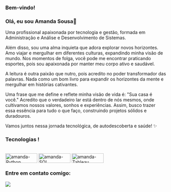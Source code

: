 ### Bem-vindo!
###  Olá, eu sou Amanda Sousa👋

Uma profissional apaixonada por tecnologia e gestão, formada em Administração e Análise e Desenvolvimento de Sistemas. 

Além disso, sou uma alma inquieta que adora explorar novos horizontes. Amo viajar e mergulhar em diferentes culturas, expandindo minha visão de mundo. Nos momentos de folga, você pode me encontrar praticando esportes, pois sou apaixonada por manter meu corpo ativo e saudável.

A leitura é outra paixão que nutro, pois acredito no poder transformador das palavras. Nada como um bom livro para expandir os horizontes da mente e mergulhar em histórias cativantes.

Uma frase que me define e reflete minha visão de vida é: "Sua casa é você." Acredito que o verdadeiro lar está dentro de nós mesmos, onde cultivamos nossos valores, sonhos e experiências. Assim, busco trazer essa essência para tudo o que faço, construindo projetos sólidos e duradouros.

Vamos juntos nessa jornada tecnológica, de autodescoberta e saúde! ✨

### Tecnologias !

<div>
<div style="display: inline_block"><br>
<img align="center" alt="amanda-Python" height="30" width="100" src="https://img.shields.io/badge/Python-3776AB?style=for-the-badge&logo=python&logoColor=white">
<img align="center" alt="amanda-SQL" height="30" width="100" src="https://img.shields.io/badge/Microsoft_SQL_Server-CC2927?style=for-the-badge&logo=microsoft-sql-server&logoColor=white">
<img align="center" alt="amanda-Tableau" height="30" width="100" src="https://img.shields.io/badge/Sass-CC6699?style=for-the-badge&logo=sass&logoColor=white">

<br>

<div> 
  
  ### Entre em contato comigo:
  
  <a href="https://www.linkedin.com/in/amanda-sousa-5856aa176" target="_blank">
  <img src="https://img.shields.io/badge/-LinkedIn-%230077B5?style=for-the-badge&logo=linkedin&logoColor=White"
  target= "_blank"></a>


 
</div>



